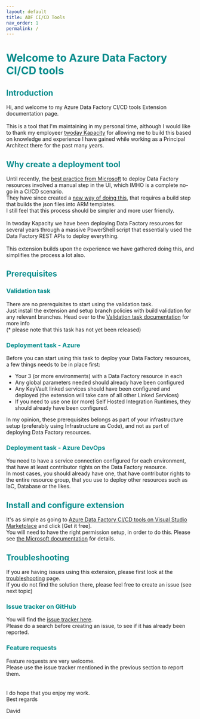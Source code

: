 ```yaml
---
layout: default
title: ADF CI/CD Tools
nav_order: 1
permalink: /
---
```

# <span style="color:darkcyan">Welcome to Azure Data Factory CI/CD tools</span>

## <span style="color:darkcyan">Introduction</span>
Hi, and welcome to my Azure Data Factory CI/CD tools Extension documentation page.\
\
This is a tool that I'm maintaining in my personal time, although I would like to thank my employeer <a href="https://www.kapacity.dk/" target="_blank">twoday Kapacity</a> for allowing me to build this based on knowledge and experience I have gained while working as a Principal Architect there for the past many years.

## <span style="color:darkcyan">Why create a deployment tool</span>
Until recently, the <a href="https://learn.microsoft.com/en-us/azure/data-factory/continuous-integration-delivery#cicd-lifecycle" target="_blank">best practice from Microsoft</a> to deploy Data Factory resources involved a manual step in the UI, which IMHO is a complete no-go in a CI/CD scenario.\
They have since created a <a href="https://learn.microsoft.com/en-us/azure/data-factory/continuous-integration-delivery-improvements#continuous-deployment-improvements" target="_blank">new way of doing this</a>, that requires a build step that builds the json files into ARM templates.\
I still feel that this process should be simpler and more user friendly.\
\
In twoday Kapacity we have been deploying Data Factory resources for several years through a massive PowerShell script that essentially used the Data Factory REST APIs to deploy everything.\
\
This extension builds upon the experience we have gathered doing this, and simplifies the process a lot also.

## <span style="color:darkcyan">Prerequisites</span>

### <span style="color:darkcyan">Validation task</span>
There are no prerequisites to start using the validation task.\
Just install the extension and setup branch policies with build validation for any relevant branches.
Head over to the [Validation task documentation](Validation/) for more info\
(* please note that this task has not yet been released)
### <span style="color:darkcyan">Deployment task - Azure</span>
Before you can start using this task to deploy your Data Factory resources, a few things needs to be in place first:
- Your 3 (or more environments) with a Data Factory resource in each
- Any global parameters needed should already have been configured
- Any KeyVault linked services should have been configured and deployed (the extension will take care of all other Linked Services)
- If you need to use one (or more) Self Hosted Integration Runtimes, they should already have been configured.

In my opinion, these prerequisites belongs as part of your infrastructure setup (preferably using Infrastructure as Code), and not as part of deploying Data Factory resources.
### <span style="color:darkcyan">Deployment task - Azure DevOps</span>
You need to have a service connection configured for each environment, that have at least contributor rights on the Data Factory resource.\
In most cases, you should already have one, that have contributor rights to the entire resource group, that you use to deploy other resources such as IaC, Database or the likes.
## <span style="color:darkcyan">Install and configure extension</span>
It's as simple as going to <a href="https://marketplace.visualstudio.com/items?itemName=DavidBojsen.dbojsen-datafactory-cicd-tools" target="_blank">Azure Data Factory CI/CD tools on Visual Studio Marketplace</a> and click [Get it free].\
You will need to have the right permission setup, in order to do this.
Please see <a href="https://learn.microsoft.com/en-us/azure/devops/marketplace/request-extensions?view=azure-devops" target="_blank">the Microsoft documentation</a> for details.

## <span style="color:darkcyan">Troubleshooting</span>
If you are having issues using this extension, please first look at the [troubleshooting](troubleshooting.html) page.\
If you do not find the solution there, please feel free to create an issue (see next topic)
### <span style="color:darkcyan">Issue tracker on GitHub</span>
You will find the <a href="https://github.com/DBojsen/Azure-Data-Factory-CI-CD-tools/issues" target="_blank">issue tracker here</a>.\
Please do a search before creating an issue, to see if it has already been reported.
### <span style="color:darkcyan">Feature requests</span>
Feature requests are very welcome.\
Please use the issue tracker mentioned in the previous section to report them.\
\
\
I do hope that you enjoy my work.\
Best regards

David